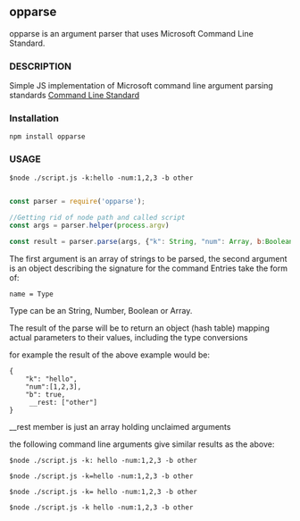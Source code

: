 ## opparse

opparse is an argument parser that uses Microsoft Command Line Standard. 


### DESCRIPTION

Simple JS implementation of Microsoft command line argument parsing standards
[Command Line Standard](https://docs.microsoft.com/en-us/previous-versions/windows/it-pro/windows-powershell-1.0/ee156811(v=technet.10)?redirectedfrom=MSDN)


### Installation

```
npm install opparse
```

### USAGE


```
$node ./script.js -k:hello -num:1,2,3 -b other
```

```javascript

const parser = require('opparse');

//Getting rid of node path and called script
const args = parser.helper(process.argv)

const result = parser.parse(args, {"k": String, "num": Array, b:Boolean});
```
The first argument is an array of strings to be parsed, the second argument
is an object describing the signature for the command Entries take the form of:

```
name = Type
```
Type can be an String, Number, Boolean or Array.

The result of the parse will be to return an object (hash table)
mapping actual parameters to their values, including the type conversions

for example the result of the above example would be:
```
{
	"k": "hello",
	"num":[1,2,3],
	"b": true,
	 __rest: ["other"]
}

```
\__rest member is just an array holding unclaimed arguments 

the following command line arguments give similar results as the above:
```
$node ./script.js -k: hello -num:1,2,3 -b other
```
```
$node ./script.js -k=hello -num:1,2,3 -b other
```
```
$node ./script.js -k= hello -num:1,2,3 -b other
```
```
$node ./script.js -k hello -num:1,2,3 -b other
```